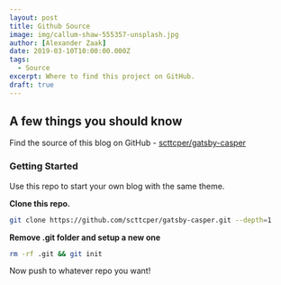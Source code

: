 ```yaml
---
layout: post
title: Github Source
image: img/callum-shaw-555357-unsplash.jpg
author: [Alexander Zaak]
date: 2019-03-10T10:00:00.000Z
tags:
  - Source
excerpt: Where to find this project on GitHub.
draft: true
---
```


## __A few things you should know__
Find the source of this blog on GitHub - [scttcper/gatsby-casper](https://github.com/scttcper/gatsby-casper)

### Getting Started
Use this repo to start your own blog with the same theme.

__Clone this repo.__
```bash
git clone https://github.com/scttcper/gatsby-casper.git --depth=1
```

__Remove .git folder and setup a new one__
```bash
rm -rf .git && git init
```

Now push to whatever repo you want!
